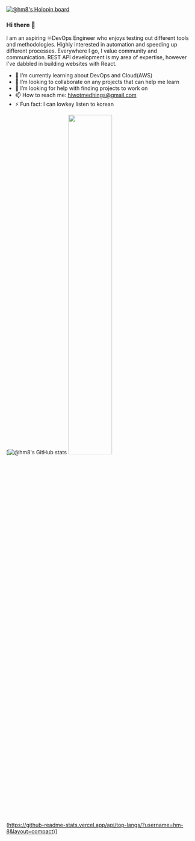[![@hm8's Holopin board](https://holopin.me/hm8)](https://holopin.io/@hm8)

### Hi there 👋

I am an aspiring ♾DevOps Engineer who enjoys testing out different tools and methodologies. Highly interested in automation and speeding up different processes. Everywhere I go, I value community and communication. REST API development is my area of expertise, however I've dabbled in building websites with React.

- 🌱 I’m currently learning about DevOps and Cloud(AWS)
- 👯 I’m looking to collaborate on any projects that can help me learn
- 🤔 I’m looking for help with finding projects to work on
- 📫 How to reach me: hiwotmedhings@gmail.com
- ⚡ Fun fact: I can lowkey listen to korean

[![@hm8's GitHub stats](https://github-readme-stats.vercel.app/api?username=hm-8&count_private=true&show_icons=true&theme=transparent) <img src="https://github-readme-streak-stats.herokuapp.com/?user=hm-8&theme=dark" width="48%" > (https://github-readme-stats.vercel.app/api/top-langs/?username=hm-8&layout=compact)]

